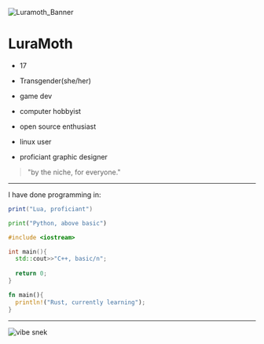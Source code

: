 ![Luramoth_Banner](https://user-images.githubusercontent.com/85266594/142786858-4e64baf3-3f5f-4361-907b-0a08698e9451.png)

# LuraMoth

- 17
- Transgender(she/her)

- game dev
- computer hobbyist
- open source enthusiast
- linux user
- proficiant graphic designer

> "by the niche, for everyone."

---

I have done programming in:

```lua
print("Lua, proficiant")
```

```python
print("Python, above basic")
```

```C++
#include <iostream>

int main(){
  std::cout>>"C++, basic/n";
  
  return 0;
}
```

```rust
fn main(){
  println!("Rust, currently learning");
}
```
---

![vibe snek](https://user-images.githubusercontent.com/85266594/142788745-a9a7827e-bd0c-4db4-90ac-afeacc5375ef.png)
